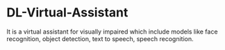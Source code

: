 # DL-Virtual-Assistant
It is a virtual assistant for visually impaired which include models like face recognition, object detection, text to speech, speech recognition.
